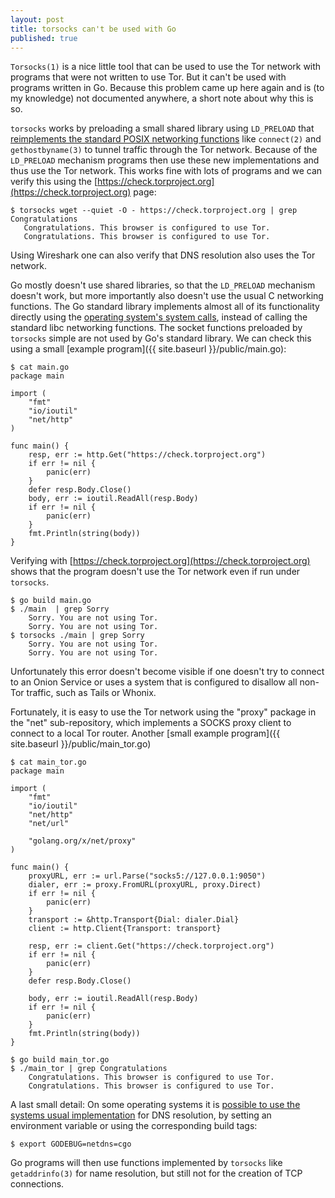 ```yaml
---
layout: post
title: torsocks can't be used with Go
published: true
---
```


`Torsocks(1)` is a nice little tool that can be used to use the Tor network with programs that were not written to use Tor. But it can't be used with programs written in Go.
Because this problem came up here again and is (to my knowledge) not documented anywhere, a short note about why this is so.

`torsocks` works by preloading a small shared library using `LD_PRELOAD` that [reimplements the standard POSIX networking functions](https://github.com/dgoulet/torsocks/tree/master/src/lib) like `connect(2)` and `gethostbyname(3)` to tunnel traffic through the Tor network.
Because of the `LD_PRELOAD` mechanism programs then use these new implementations and thus use the Tor network.
This works fine with lots of programs and we can verify this using the [https://check.torproject.org](https://check.torproject.org) page:

    $ torsocks wget --quiet -O - https://check.torproject.org | grep Congratulations
       Congratulations. This browser is configured to use Tor.
       Congratulations. This browser is configured to use Tor.

Using Wireshark one can also verify that DNS resolution also uses the Tor network.

Go mostly doesn't use shared libraries, so that the `LD_PRELOAD` mechanism doesn't work, but more importantly also doesn't use the usual C networking functions.
The Go standard library implements almost all of its functionality directly using the [operating system's system calls](https://golang.org/pkg/syscall), instead of calling the standard libc networking functions.
The socket functions preloaded by `torsocks` simple are not used by Go's standard library. We can check this using a small [example program]({{ site.baseurl }}/public/main.go):

	$ cat main.go
	package main

	import (
		"fmt"
		"io/ioutil"
		"net/http"
	)

	func main() {
		resp, err := http.Get("https://check.torproject.org")
		if err != nil {
			panic(err)
		}
		defer resp.Body.Close()
		body, err := ioutil.ReadAll(resp.Body)
		if err != nil {
			panic(err)
		}
		fmt.Println(string(body))
	}

Verifying with [https://check.torproject.org](https://check.torproject.org) shows that the program doesn't use the Tor network even if run under `torsocks`.

	$ go build main.go
	$ ./main  | grep Sorry
		Sorry. You are not using Tor.
		Sorry. You are not using Tor.
	$ torsocks ./main | grep Sorry
		Sorry. You are not using Tor.
		Sorry. You are not using Tor.

Unfortunately this error doesn't become visible if one doesn't try to connect to an Onion Service or uses a system that is configured to disallow all non-Tor traffic, such as Tails or Whonix.

Fortunately, it is easy to use the Tor network using the "proxy" package in the "net" sub-repository, which implements a SOCKS proxy client to connect to a local Tor router. Another [small example program]({{ site.baseurl }}/public/main_tor.go)

	$ cat main_tor.go
	package main

	import (
		"fmt"
		"io/ioutil"
		"net/http"
		"net/url"

		"golang.org/x/net/proxy"
	)

	func main() {
		proxyURL, err := url.Parse("socks5://127.0.0.1:9050")
		dialer, err := proxy.FromURL(proxyURL, proxy.Direct)
		if err != nil {
			panic(err)
		}
		transport := &http.Transport{Dial: dialer.Dial}
		client := http.Client{Transport: transport}

		resp, err := client.Get("https://check.torproject.org")
		if err != nil {
			panic(err)
		}
		defer resp.Body.Close()

		body, err := ioutil.ReadAll(resp.Body)
		if err != nil {
			panic(err)
		}
		fmt.Println(string(body))
	}

	$ go build main_tor.go
	$ ./main_tor | grep Congratulations
		Congratulations. This browser is configured to use Tor.
		Congratulations. This browser is configured to use Tor.

A last small detail: On some operating systems it is [possible to use the systems usual implementation](https://golang.org/pkg/net/#hdr-Name_Resolution) for DNS resolution, by setting an environment variable or using the corresponding build tags:

    $ export GODEBUG=netdns=cgo

Go programs will then use functions implemented by `torsocks` like `getaddrinfo(3)` for name resolution, but still not for the creation of TCP connections.
